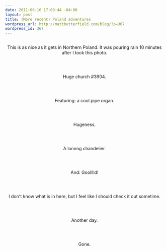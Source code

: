 ```yaml
--- 
date: 2011-06-16 17:03:44 -04:00
layout: post
title: (More recent) Poland adventures
wordpress_url: http://mattbutterfield.com/blog/?p=367
wordpress_id: 367
---
```

<p style="text-align: center;"><img src="http://mattbutterfield.com/randompoland/001.jpg" alt="" /></p>
<p style="text-align: center;">This is as nice as it gets in Northern Poland.  It was pouring rain 10 minutes after I took this photo.</p>
<p><P align "left">&nbsp;</P></p>

<p style="text-align: center;"><img src="http://mattbutterfield.com/randompoland/002.jpg" alt="" /></p>
<p style="text-align: center;">Huge church #3904.</p>
<p><P align "left">&nbsp;</P></p>

<p style="text-align: center;"><img src="http://mattbutterfield.com/randompoland/003.jpg" alt="" /></p>
<p style="text-align: center;">Featuring: a cool pipe organ.</p>
<p><P align "left">&nbsp;</P></p>

<p style="text-align: center;"><img src="http://mattbutterfield.com/randompoland/004.jpg" alt="" /></p>
<p style="text-align: center;">Hugeness.</p>
<p><P align "left">&nbsp;</P></p>

<p style="text-align: center;"><img src="http://mattbutterfield.com/randompoland/005.jpg" alt="" /></p>
<p style="text-align: center;">A lonnng chandelier.</p>
<p><P align "left">&nbsp;</P></p>

<p style="text-align: center;"><img src="http://mattbutterfield.com/randompoland/006.jpg" alt="" /></p>
<p style="text-align: center;">And: Goolllld!</p>
<p><P align "left">&nbsp;</P></p>

<p style="text-align: center;"><img src="http://mattbutterfield.com/randompoland/007.jpg" alt="" /></p>
<p style="text-align: center;">I don't know what is in here, but I feel like I should check it out sometime.</p>
<p><P align "left">&nbsp;</P></p>

<p style="text-align: center;"><img src="http://mattbutterfield.com/randompoland/011.jpg" alt="" /></p>
<p style="text-align: center;">Another day.</p>
<p><P align "left">&nbsp;</P></p>

<p style="text-align: center;"><img src="http://mattbutterfield.com/randompoland/013.jpg" alt="" /></p>
<p style="text-align: center;">Gone.</p>
<p><P align "left">&nbsp;</P></p>

